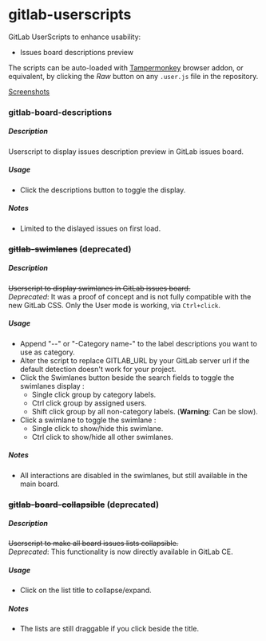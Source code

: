 # gitlab-userscripts
GitLab UserScripts to enhance usability:
  - Issues board descriptions preview
  
The scripts can be auto-loaded with [Tampermonkey](http://tampermonkey.net/) browser addon, or equivalent, by clicking the *Raw* button on any `.user.js` file in the repository.

[Screenshots](SCREENS.md)

### gitlab-board-descriptions
##### Description
Userscript to display issues description preview in GitLab issues board.

##### Usage
  - Click the descriptions button to toggle the display.

##### Notes
  - Limited to the dislayed issues on first load.

### ~~gitlab-swimlanes~~ (deprecated)
##### Description
~~Userscript to display swimlanes in GitLab issues board.~~  
_Deprecated_: It was a proof of concept and is not fully compatible with the new GitLab CSS. Only the User mode is working, via `Ctrl+click`. 

##### Usage
  - Append "--" or "-Category name-" to the label descriptions you want to use as category.
  - Alter the script to replace GITLAB_URL by your GitLab server url if the default detection doesn't work for your project.
  - Click the Swimlanes button beside the search fields to toggle the swimlanes display :
     - Single click group by category labels.
     - Ctrl click group by assigned users.
     - Shift click group by all non-category labels. (**Warning**: Can be slow).
  - Click a swimlane to toggle the swimlane :
     - Single click to show/hide this swimlane.
     - Ctrl click to show/hide all other swimlanes.

##### Notes
  - All interactions are disabled in the swimlanes, but still available in the main board.

### ~~gitlab-board-collapsible~~ (deprecated)
##### Description
~~Userscript to make all board issues lists collapsible.~~  
_Deprecated_: This functionality is now directly available in GitLab CE.

##### Usage
  - Click on the list title to collapse/expand.

##### Notes
  - The lists are still draggable if you click beside the title.

